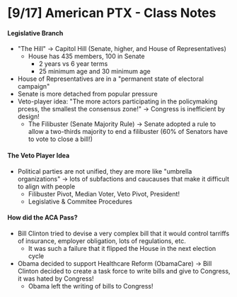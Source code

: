 # [9/17] American PTX - Class Notes

#### Legislative Branch

- "The Hill" $\rightarrow$ Capitol Hill (Senate, higher, and House of Representatives)
  - House has 435 members, 100 in Senate
    - 2 years vs 6 year terms
    - 25 minimum age and 30 minimum age
- House of Representatives are in a "permanent state of electoral campaign"
- Senate is more detached from popular pressure
- Veto-player idea: "The more actors participating in the policymaking prcess, the smallest the consensus zone!" $\rightarrow$ Congress is inefficient by design!
  - The Filibuster (Senate Majority Rule) $\rightarrow$ Senate adopted a rule to allow a two-thirds majority to end a filibuster (60% of Senators have to vote to close a bill!)

#### The Veto Player Idea

- Political parties are not unified, they are more like "umbrella organizations" $\rightarrow$ lots of subfactions and caucauses that make it difficult to align with people
  - Filibuster Pivot, Median Voter, Veto Pivot, President! 
  - Legislative & Commitee Procedures

#### How did the ACA Pass?

- Bill Clinton tried to devise a very complex bill that it would control tarriffs of insurance, employer obligation, lots of regulations, etc.
  - It was such a failure that it flipped the House in the next election cycle
- Obama decided to support Healthcare Reform (ObamaCare) $\rightarrow$ Bill Clinton decided to create a task force to write bills and give to Congress, it was hated by Congress!
  - Obama left the writing of bills to Congress! 


